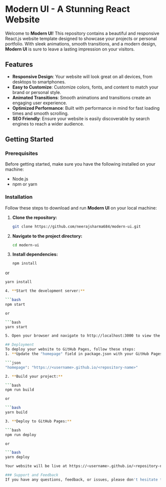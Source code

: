 # Modern UI - A Stunning React Website

Welcome to **Modern UI**! This repository contains a beautiful and responsive React.js website template designed to showcase your projects or personal portfolio. With sleek animations, smooth transitions, and a modern design, **Modern UI** is sure to leave a lasting impression on your visitors.

## Features

- **Responsive Design**: Your website will look great on all devices, from desktops to smartphones.
- **Easy to Customize**: Customize colors, fonts, and content to match your brand or personal style.
- **Animated Transitions**: Smooth animations and transitions create an engaging user experience.
- **Optimized Performance**: Built with performance in mind for fast loading times and smooth scrolling.
- **SEO Friendly**: Ensure your website is easily discoverable by search engines to reach a wider audience.

## Getting Started

### Prerequisites

Before getting started, make sure you have the following installed on your machine:

- Node.js
- npm or yarn

### Installation

Follow these steps to download and run **Modern UI** on your local machine:

1. **Clone the repository:**

   ```bash
   git clone https://github.com/neerajsharma684/modern-ui.git

2. **Navigate to the project directory:**

   ```bash
   cd modern-ui

3. **Install dependencies:**

   ```bash
   npm install
   
or
   
   ```bash
   yarn install

4. **Start the development server:**

   ```bash
   npm start
   
   or
   
   ```bash
   yarn start
   
5. Open your browser and navigate to http://localhost:3000 to view the website.

## Deployment
To deploy your website to GitHub Pages, follow these steps:
1. **Update the "homepage" field in package.json with your GitHub Pages URL:**

   ```json
   "homepage": "https://<username>.github.io/<repository-name>"

2. **Build your project:**

   ```bash
   npm run build
   
   or
   
   ```bash
   yarn build

3. **Deploy to GitHub Pages:**

   ```bash
   npm run deploy
   
   or
   
   ```bash
   yarn deploy

Your website will be live at https://<username>.github.io/<repository-name>.

### Support and Feedback
If you have any questions, feedback, or issues, please don't hesitate to open an issue. Your feedback is highly appreciated and will help improve the project.
